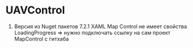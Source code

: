 # UAVControl
1. Версия из Nuget пакетов 7.2.1 XAML Map Control не имеет свойства LoadingProgress => нужно подключать ссылку на сам проект MapControl с гитхаба
